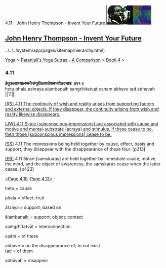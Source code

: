 4.11 - John Henry Thompson - Invent Your Future [![John Henry Thompson - Invent Your Future](../../../_/rsrc/1329567069254/config/customLogo.gif-revision=6.png)](../../../index.html)

[John Henry Thompson - Invent Your Future](../../../index.html)
---------------------------------------------------------------

../../../system/app/pages/sitemap/hierarchy.html)
    

[Yoga](../../../yoga.html)‎ > ‎[Patanjali's Yoga Sutras - A Comparison](../../patanjani.html)‎ > ‎[Book 4](../book-4.html)‎ > ‎

### 4.11

**हेतुफलाश्रयालम्बनैःसंगृहीतत्वातेषामभावेतदभावः ॥११॥**  
hetu phala ashraya alambanaih sangrihitatvat esham abhave tad abhavah ||11||  
  
  
[\[RS\] 4.11 The continuity of wish and reality arises from supporting factors and external objects. If they disappear, the continuity arising from wish and reality likewise disappears.](http://www.ashtangayoga.info/source-texts/yoga-sutra-patanjali/chapter-4/item/hetu-phala-ashraya-alambanaih-sangrihitatvat/)  
  
[\[JW\] 4.11 Since \[subconscious-impressions\] are associated with cause and motive and mental-substrate (acraya) and stimulus, if these cease to be, then those \[subconscious impressions\] cease to be.](http://books.google.com/books?id=YzFImjtOxUwC&pg=PA314&ci=178%2C261%2C775%2C107&source=bookclip)  
  
[\[SS\]](http://www.amazon.com/Yoga-Sutras-Patanjali-Commentary-Satchidananda/dp/0932040381) 4.11 The impressions being held together by cause, effect, basis and support, they disappear with the disappearance of these four. \[p213\]  
  
[\[EB\]](http://www.amazon.com/Yoga-Sutras-Patanjali-Translation-Commentary/dp/0865477361/ref=sr_1_1?ie=UTF8&s=books&qid=1250508322&sr=1-1) 4.11 Since \[samskaras\] are held together by immediate cause, motive, the mind, and the object of awareness, the samskaras cease when the latter cease. \[p423\]  
  
  
[<Page 4.10](410.html)[ ](48.html) [Page 4.12>](412.html)  

hetu = cause  
  
phala = effect; fruit  
  
āśraya = support; based on  
  
ālambanaiḥ = support; object; contact  
  
saṁgṛhītatvāt = interconnection  
  
eṣām = of these  
  
abhāve = on the disappearance of; to not exist  
tad = of them  
  
abhāvaḥ = disappear

